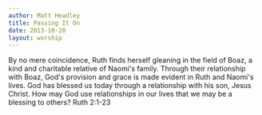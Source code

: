 ```yaml
--- 
author: Matt Headley 
title: Passing It On 
date: 2013-10-20 
layout: worship 
---
```


By no mere coincidence, Ruth finds herself gleaning in the field of Boaz, a kind and charitable relative of Naomi's family. Through their relationship with Boaz, God's provision and grace is made evident in Ruth and Naomi's lives. God has blessed us today through a relationship with his son, Jesus Christ. How may God use relationships in our lives that we may be a blessing to others? Ruth 2:1-23
